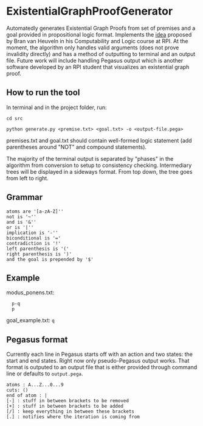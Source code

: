 # ExistentialGraphProofGenerator
Automatedly generates Existential Graph Proofs from set of premises and a goal provided in propositional logic format.  Implements the [idea](http://www.cogsci.rpi.edu/~heuveb/Research/EG/details.html "EG Technical Details")  proposed by Bran van Heuveln in his Computability and Logic course at RPI. At the moment, the algorithm only handles valid arguments (does not prove invalidity directly) and has a method of outputting to terminal and an output file.  Future work will include handling Pegasus output which is another software developed by an RPI student that visualizes an existential graph proof.

## How to run the tool
In terminal and in the project folder, run:

`cd src`

`python generate.py <premise.txt> <goal.txt> -o <output-file.pega>`

premises.txt and goal.txt should contain well-formed logic statement (add parentheses around "NOT" and compound statements).

The majority of the terminal output is separated by "phases" in the algorithm from conversion to setup to consistency checking.  Intermediary trees will be displayed in a sideways format.  From top down, the tree goes from left to right.

## Grammar

    atoms are '[a-zA-Z]''
    not is '~''
    and is '&''
    or is '|''
    implication is '-''
    biconditional is '='
    contradiction is '!'
    left parenthesis is '('
    right parenthesis is ')'
    and the goal is prepended by '$'

## Example
  modus_ponens.txt:
  
      p-q
      p

  goal_example.txt:
      ```q```

## Pegasus format
Currently each line in Pegasus starts off with an action and two states: the start and end states.  Right now only pseudo-Pegasus output works.  That format is outputed to an output file that is either provided through command line or defaults to ```output.pega```.

    atoms : A...Z...0...9
    cuts: ()
    end of atom : |
    [-] : stuff in between brackets to be removed
    [+] : stuff in between brackets to be added
    [/] : keep everything in between these brackets
    [.] : notifies where the iteration is coming from

